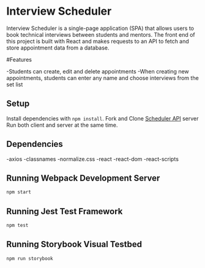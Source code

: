 # Interview Scheduler

Interview Scheduler is a single-page application (SPA) that allows users to book technical interviews between students and mentors. The front end of this project is built with React and makes requests to an API to fetch and store appointment data from a database.

#Features

-Students can create, edit and delete appointments
-When creating new appointments, students can enter any name and choose interviews from the set list

## Setup

Install dependencies with `npm install`.
Fork and Clone [Scheduler API](https://github.com/lighthouse-labs/scheduler-api) server
Run both client and server at the same time.

## Dependencies

-axios
-classnames
-normalize.css
-react
-react-dom
-react-scripts

## Running Webpack Development Server

```sh
npm start
```

## Running Jest Test Framework

```sh
npm test
```

## Running Storybook Visual Testbed

```sh
npm run storybook
```
